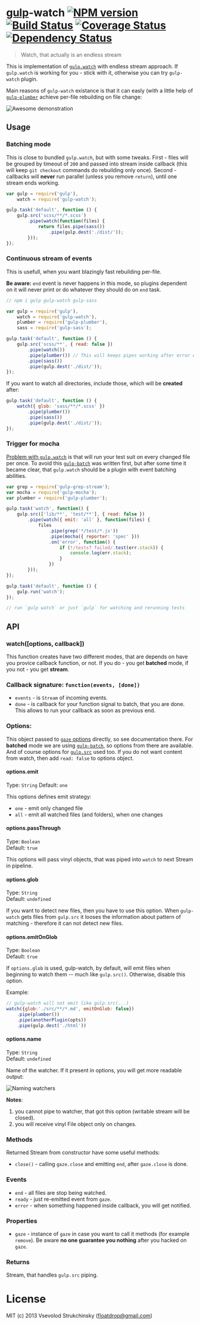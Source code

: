 # [gulp](https://github.com/gulpjs/gulp)-watch [![NPM version][npm-image]][npm-url] [![Build Status][travis-image]][travis-url] [![Coverage Status](https://coveralls.io/repos/floatdrop/gulp-watch/badge.png)](https://coveralls.io/r/floatdrop/gulp-watch) [![Dependency Status][depstat-image]][depstat-url]
> Watch, that actually is an endless stream

This is implementation of [`gulp.watch`](https://github.com/gulpjs/gulp/blob/master/docs/API.md#gulpwatchglob--opts-cb) with endless stream approach. If `gulp.watch` is working for you - stick with it, otherwise you can try `gulp-watch` plugin.

Main reasons of `gulp-watch` existance is that it can easly (with a little help of [`gulp-plumber`](https://github.com/floatdrop/gulp-plumber) achieve per-file rebuilding on file change:

![Awesome demonstration](https://github.com/floatdrop/gulp-watch/raw/master/img/2014-01-09.gif)

## Usage

### Batching mode

This is close to bundled `gulp.watch`, but with some tweaks. First - files will be grouped by timeout of `200` and passed into stream inside callback (this will keep `git checkout` commands do rebuilding only once). Second - callbacks will __never__ run parallel (unless you remove `return`), until one stream ends working.

```js
var gulp = require('gulp'),
    watch = require('gulp-watch');

gulp.task('default', function () {
    gulp.src('scss/**/*.scss')
        .pipe(watch(function(files) {
            return files.pipe(sass())
                .pipe(gulp.dest('./dist/'));
        }));
});
```

### Continuous stream of events

This is usefull, when you want blazingly fast rebuilding per-file.

__Be aware:__ `end` event is never happens in this mode, so plugins dependent on it will never print or do whatever they should do on `end` task.

```js
// npm i gulp gulp-watch gulp-sass

var gulp = require('gulp'),
    watch = require('gulp-watch'),
    plumber = require('gulp-plumber'),
    sass = require('gulp-sass');

gulp.task('default', function () {
    gulp.src('scss/**', { read: false })
        .pipe(watch())
        .pipe(plumber()) // This will keeps pipes working after error event
        .pipe(sass())
        .pipe(gulp.dest('./dist/'));
});
```

If you want to watch all directories, include those, which will be __created__ after:

```js
gulp.task('default', function () {
    watch({ glob: 'sass/**/*.scss' })
        .pipe(plumber())
        .pipe(sass())
        .pipe(gulp.dest('./dist/'));
});
```

### Trigger for mocha

[Problem with `gulp.watch`](https://github.com/gulpjs/gulp/issues/80) is that will run your test suit on every changed file per once. To avoid this [`gulp-batch`](https://github.com/floatdrop/gulp-batch) was written first, but after some time it became clear, that `gulp.watch` should be a plugin with event batching abilities.

```js
var grep = require('gulp-grep-stream');
var mocha = require('gulp-mocha');
var plumber = require('gulp-plumber');

gulp.task('watch', function() {
    gulp.src(['lib/**', 'test/**'], { read: false })
        .pipe(watch({ emit: 'all' }, function(files) {
            files
                .pipe(grep('*/test/*.js'))
                .pipe(mocha({ reporter: 'spec' }))
                .on('error', function() {
                    if (!/tests? failed/.test(err.stack)) {
                        console.log(err.stack);
                    }
                })
        }));
});

gulp.task('default', function () {
    gulp.run('watch');
});

// run `gulp watch` or just `gulp` for watching and rerunning tests
```

## API

### watch([options, callback])

This function creates have two different modes, that are depends on have you provice callback function, or not. If you do - you get __batched__ mode, if you not - you get __stream__.

### Callback signature: `function(events, [done])`

 * `events` - is `Stream` of incoming events.
 * `done` - is callback for your function signal to batch, that you are done. This allows to run your callback as soon as previous end.

### Options:

This object passed to [`gaze` options](https://github.com/shama/gaze#properties) directly, so see documentation there. For __batched__ mode we are using [`gulp-batch`](https://github.com/floatdrop/gulp-batch#api), so options from there are available. And of course options for [`gulp.src`](https://github.com/gulpjs/gulp#gulpsrcglobs-options) used too. If you do not want content from watch, then add `read: false` to options object.

#### options.emit
Type: `String`
Default: `one`

This options defines emit strategy:

 * `one` - emit only changed file
 * `all` - emit all watched files (and folders), when one changes

#### options.passThrough
Type: `Boolean`  
Default: `true`

This options will pass vinyl objects, that was piped into `watch` to next Stream in pipeline.

#### options.glob
Type: `String`  
Default: `undefined`

If you want to detect new files, then you have to use this option. When `gulp-watch` gets files from `gulp.src` it looses the information about pattern of matching - therefore it can not detect new files.

#### options.emitOnGlob
Type: `Boolean`  
Default: `true`

If `options.glob` is used, gulp-watch, by default, will emit files when beginning to watch them -- much like `gulp.src()`. Otherwise, disable this option.

Example:
```js
// gulp-watch will not emit like gulp.src(...)
watch({glob:'./src/**/*.md', emitOnGlob: false})
    .pipe(plumber())
    .pipe(anotherPlugin(opts))
    .pipe(gulp.dest('./html'))
```

#### options.name
Type: `String`  
Default: `undefined`

Name of the watcher. If it present in options, you will get more readable output:

![Naming watchers](https://github.com/floatdrop/gulp-watch/raw/master/img/naming.png)

__Notes__: 
 
1. you cannot pipe to watcher, that got this option (writable stream will be closed).
2. you will receive vinyl File object only on changes.

### Methods

Returned Stream from constructor have some useful methods:

 * `close()` - calling `gaze.close` and emitting `end`, after `gaze.close` is done.

### Events

 * `end` - all files are stop being watched.
 * `ready` - just re-emitted event from `gaze`.
 * `error` - when something happened inside callback, you will get notified.

### Properties

 * `gaze` - instance of `gaze` in case you want to call it methods (for example `remove`). Be aware __no one guarantee you nothing__ after you hacked on `gaze`.

### Returns

Stream, that handles `gulp.src` piping.

# License

MIT (c) 2013 Vsevolod Strukchinsky (floatdrop@gmail.com)

[npm-url]: https://npmjs.org/package/gulp-watch
[npm-image]: https://badge.fury.io/js/gulp-watch.png

[travis-url]: http://travis-ci.org/floatdrop/gulp-watch
[travis-image]: https://travis-ci.org/floatdrop/gulp-watch.png?branch=master

[depstat-url]: https://david-dm.org/floatdrop/gulp-watch
[depstat-image]: https://david-dm.org/floatdrop/gulp-watch.png?theme=shields.io
